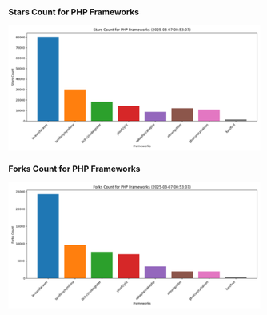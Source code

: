 ### Stars Count for PHP Frameworks

![Stars Chart](./archive/charts/20250307005307_stars_count.png)

### Forks Count for PHP Frameworks

![Forks Chart](./archive/charts/20250307005307_forks_count.png)


